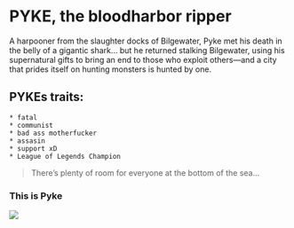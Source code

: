 # PYKE, the bloodharbor ripper
 A harpooner from the slaughter docks of Bilgewater,
 Pyke met his death in the belly of a gigantic shark…
 but he returned stalking Bilgewater, using his supernatural
 gifts to bring an end to those who exploit others—and a city
 that prides itself on hunting monsters is hunted by one.
 
## PYKEs traits:
	* fatal
	* communist
	* bad ass motherfucker
	* assasin
	* support xD
	* League of Legends Champion

> There’s plenty of room for everyone at the bottom of the sea...

### This is Pyke

<img src="https://www.readmore.de/wp-content/uploads/2018/05/4313.jpg"/>